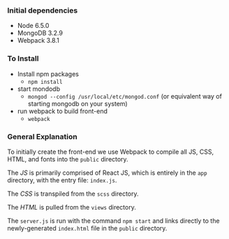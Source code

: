 ### Initial dependencies
- Node 6.5.0
- MongoDB 3.2.9
- Webpack 3.8.1

### To Install
- Install npm packages
  - `npm install`
- start mondodb
  - `mongod --config /usr/local/etc/mongod.conf` (or equivalent way of starting mongodb on your system)
- run webpack to build front-end
  - `webpack`

### General Explanation
To initially create the front-end we use Webpack to compile all JS, CSS, HTML, and fonts into the `public` directory.

The *JS* is primarily comprised of React JS, which is entirely in the `app` directory, with the entry file: `index.js`.

The *CSS* is transpiled from the `scss` directory.

The *HTML* is pulled from the `views` directory.

The `server.js` is run with the command `npm start` and links directly to the newly-generated `index.html` file in the `public` directory.

